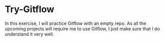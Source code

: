 # Try-Gitflow
In this exercise, I will practice Gitflow with an empty repo. As all the upcoming projects will require me to use Gitflow, I just make sure that I do understand it very well.
